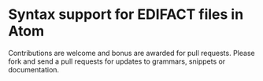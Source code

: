 # Syntax support for EDIFACT files in Atom

Contributions are welcome and bonus are awarded for pull requests. 
Please fork and send a pull requests for updates to grammars, 
snippets or documentation.
